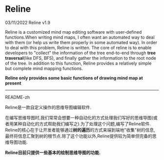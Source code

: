 # Reline
03/11/2022
Reline v1.9

Reline is a customized mind map editing software with user-defined functions.When writing mind maps, I often want an automated way to deal with them (or help us write them properly in some automated way). In order to deal with this problem, Reline is written.
The core of reline is to enable developers to "collect" the information of the tree end-to-end through **tree traversal**(like DFS, BFS), and finally gather the information to the root node of the tree. In addition to this function, Reline provides a relatively simple but complete mind mapping functions.

**Reline only provides some basic functions of drawing mind map at present**

---

README-zh

Reline是一款自定义操作的思维导图编辑软件.

在编写思维导图时,我们常常会想要一种自动化的方式处理我们写好的思维导图(或者用某种自动化的方式帮助我们编写之).为了处理这个问题,编写了Reline软件.
Reline的核心在于让开发者能够通过**树的遍历**的方式来端到端地"收集"树的信息,最终将信息汇聚到树的根节点.除了这个功能以外,Reline提供较为简单但完备的思维导图功能.

**Reline目前只提供一些基本的绘制思维导图的功能.**
